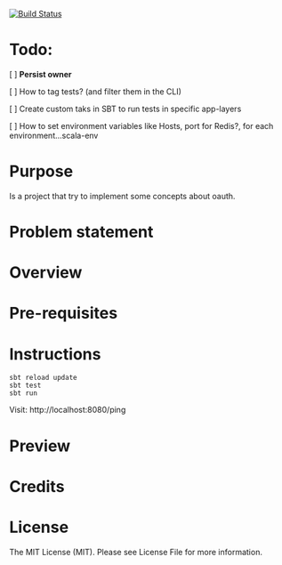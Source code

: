 
[![Build Status](https://travis-ci.org/tatitati/HTTP_AKKA_project.svg?branch=master)](https://travis-ci.org/tatitati/HTTP_AKKA_project)


# Todo:

[ ] **Persist owner**

[ ] How to tag tests? (and filter them in the CLI)

[ ] Create custom taks in SBT to run tests in specific app-layers

[ ] How to set environment variables like Hosts, port for Redis?, for each environment...scala-env


# Purpose

Is a project that try to implement some concepts about oauth.

# Problem statement


# Overview


# Pre-requisites


# Instructions

```
sbt reload update
sbt test
sbt run
```

Visit: http://localhost:8080/ping

# Preview


# Credits

# License

The MIT License (MIT). Please see License File for more information.
 



